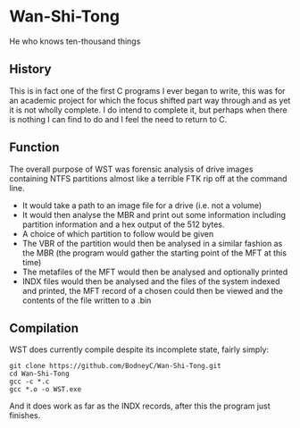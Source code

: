 Wan-Shi-Tong
===

He who knows ten-thousand things

## History

This is in fact one of the first C programs I ever began to write, this was for an academic project for which the focus shifted part way through and as yet it is not wholly complete. I do intend to complete it, but perhaps when there is nothing I can find to do and I feel the need to return to C.

## Function

The overall purpose of WST was forensic analysis of drive images containing NTFS partitions almost like a terrible FTK rip off at the command line.

- It would take a path to an image file for a drive (i.e. not a volume)
- It would then analyse the MBR and print out some information including partition information and a hex output of the 512 bytes.
- A choice of which partition to follow would be given
- The VBR of the partition would then be analysed in a similar fashion as the MBR (the program would gather the starting point of the MFT at this time)
- The metafiles of the MFT would then be analysed and optionally printed
- INDX files would then be analysed and the files of the system indexed and printed, the MFT record of a chosen could then be viewed and the contents of the file written to a .bin

## Compilation

WST does currently compile despite its incomplete state, fairly simply:

```batch
git clone https://github.com/BodneyC/Wan-Shi-Tong.git
cd Wan-Shi-Tong
gcc -c *.c
gcc *.o -o WST.exe
```

And it does work as far as the INDX records, after this the program just finishes.
